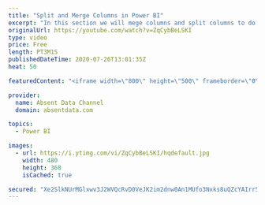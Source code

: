 ```yaml
---
title: "Split and Merge Columns in Power BI"
excerpt: "In this section we will mege columns and split columns to do a depper level of analysis"
originalUrl: https://youtube.com/watch?v=ZqCybBeLSKI
type: video
price: Free
length: PT3M1S
publishedDateTime: 2020-07-26T13:01:35Z
heat: 50

featuredContent: "<iframe width=\"800\" height=\"500\" frameborder=\"0\" src=\"https://www.youtube.com/embed/ZqCybBeLSKI\" allow=\"accelerometer; autoplay; encrypted-media; gyroscope; picture-in-picture\" allowfullscreen></iframe>"

provider:
  name: Absent Data Channel
  domain: absentdata.com

topics:
  - Power BI

images:
  - url: https://i.ytimg.com/vi/ZqCybBeLSKI/hqdefault.jpg
    width: 480
    height: 360
    isCached: true

secured: "Xe2SlkNUrMGlxwv3J2WVQcRvD0VeJK2im2dnw0An1MUfo3Nxks8uQZcYAIrr5FzRIk1jmreswvbZj3/CIVMuV/P9O/S1tMf7zXwZQj1vir6X7fh5aqS8tK/NHdh9mSMSHbkpeXJv64SYO5X3tp9464JZwOsBZt2ZfnHlT1Be5Q/oRRjOuI/4XAVKsgspQuta2NE5DXgLnUE3ura+T3QrpA2shF3O9yiWmlsztayMciJfomm5iCzhwP1CQxHrpYmCwZA+fsNmGZbnFfstFwrETqOMoVJbvhRBA7NlUODRqsZPmckBMN+/kZUoD8m/+JzMRXSSBWrhzKN5edaN1smjmqPL6evinhdxrd0yCdpbIF2vROSzEIIsNtz3jrZXcexVozdKqykLw1Cm3yeKjSWDNPBZZ3CAXvqpyu9KrKUO0ds=;iiWKxwxUUgfNpK9xbUtKHQ=="
---
```


